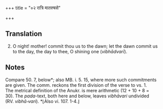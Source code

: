 +++
title = "०२ रात्रि मातरुषसे"

+++
## Translation
2. O night! mother! commit thou us to the dawn; let the dawn commit us  
to the day, the day to thee, O shining one (*vibhādvarī*).

## Notes
Compare 50. 7, below\*; also MB. i. 5. 15, where more such commitments  
are given. The comm. reckons the first division of the verse to vs. 1.  
The metrical definition of the Anukr. is mere arithmetic (12 + 10 + 8 =  
30). The *pada*-text, both here and below, leaves *vibhāvari* undivided  
(RV. *vibhā॰vari*). \*⌊Also vi. 107. 1-4.⌋
